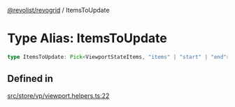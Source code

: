 [@revolist/revogrid](README.md) / ItemsToUpdate

# Type Alias: ItemsToUpdate

```ts
type ItemsToUpdate: Pick<ViewportStateItems, "items" | "start" | "end">;
```

## Defined in

[src/store/vp/viewport.helpers.ts:22](https://github.com/revolist/revogrid/blob/47823c55f21dbab2ee19530dcd4c960a36eea0e4/src/store/vp/viewport.helpers.ts#L22)
